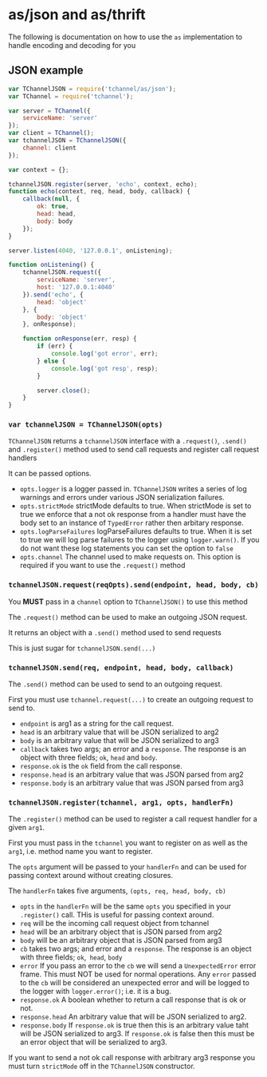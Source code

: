 # as/json and as/thrift

The following is documentation on how to use the `as` implementation
to handle encoding and decoding for you

## JSON example

```js
var TChannelJSON = require('tchannel/as/json');
var TChannel = require('tchannel');

var server = TChannel({
    serviceName: 'server'
});
var client = TChannel();
var tchannelJSON = TChannelJSON({
    channel: client
});

var context = {};

tchannelJSON.register(server, 'echo', context, echo);
function echo(context, req, head, body, callback) {
    callback(null, {
        ok: true,
        head: head,
        body: body
    });
}

server.listen(4040, '127.0.0.1', onListening);

function onListening() {
    tchannelJSON.request({
        serviceName: 'server',
        host: '127.0.0.1:4040'
    }).send('echo', {
        head: 'object'
    }, {
        body: 'object'
    }, onResponse);

    function onResponse(err, resp) {
        if (err) {
            console.log('got error', err);
        } else {
            console.log('got resp', resp);
        }

        server.close();
    }
}
```

### `var tchannelJSON = TChannelJSON(opts)`

`TChannelJSON` returns a `tchannelJSON` interface with a 
`.request()`, `.send()` and `.register()` method used to 
send call requests and register call request handlers

It can be passed options.

 - `opts.logger` is a logger passed in. `TChannelJSON` writes
    a series of log warnings and errors under various JSON
    serialization failures.
 - `opts.strictMode` strictMode defaults to true. When strictMode
    is set to true we enforce that a not ok response from a handler
    must have the body set to an instance of `TypedError` rather
    then arbitary response.
 - `opts.logParseFailures` logParseFailures defaults to true. When
    it is set to true we will log parse failures to the logger using
    `logger.warn()`. If you do not want these log statements you
    can set the option to `false`
 - `opts.channel` The channel used to make requests on. This
    option is required if you want to use the `.request()` method

### `tchannelJSON.request(reqOpts).send(endpoint, head, body, cb)`

You **MUST** pass in a `channel` option to `TChannelJSON()`
to use this method

The `.request()` method can be used to make an outgoing JSON
request.

It returns an object with a `.send()` method used to send requests

This is just sugar for `tchannelJSON.send(...)`

### `tchannelJSON.send(req, endpoint, head, body, callback)`

The `.send()` method can be used to send to an outgoing request.

First you must use `tchannel.request(...)` to create an outgoing
request to send to.

 - `endpoint` is arg1 as a string for the call request.
 - `head` is an arbitrary value that will be JSON serialized to arg2
 - `body` is an arbitrary value that will be JSON serialized to arg3
 - `callback` takes two args; an error and a `response`. The response
    is an object with three fields; `ok`, `head` and `body`.
 - `response.ok` is the `ok` field from the call response.
 - `response.head` is an arbitrary value that was JSON parsed from arg2
 - `response.body` is an arbitrary value that was JSON parsed from arg3

### `tchannelJSON.register(tchannel, arg1, opts, handlerFn)`

The `.register()` method can be used to register a call request
handler for a given `arg1`.

First you must pass in the `tchannel` you want to register on
as well as the `arg1`, i.e. method name you want to register.

The `opts` argument will be passed to your `handlerFn` and can
be used for passing context around without creating closures.

The `handlerFn` takes five arguments, `(opts, req, head, body, cb)`

 - `opts` in the `handlerFn` will be the same `opts` you specified
    in your `.register()` call. THis is useful for passing context
    around.
 - `req` will be the incoming call request object from tchannel
 - `head` will be an arbitrary object that is JSON parsed from arg2
 - `body` will be an arbitrary object that is JSON parsed from arg3
 - `cb` takes two args; and error and a `response`. The response
    is an object with three fields; `ok`,` head`, `body`
 - `error` If you pass an error to the `cb` we will send a
    `UnexpectedError` error frame. This must NOT be used for normal
    operations. Any `error` passed to the `cb` will be considered
    an unexpected error and will be logged to the logger with
    `logger.error()`; i.e. it is a bug.
 - `response.ok` A boolean whether to return a call response that
    is ok or not.
 - `response.head` An arbitrary value that will be JSON serialized
    to arg2.
 - `response.body` If `response.ok` is true then this is an
    arbitrary value taht will be JSON serialized to arg3. If
    `response.ok` is false then this must be an error object that
    will be serialized to arg3.

If you want to send a not ok call response with arbitrary arg3
response you must turn `strictMode` off in the `TChannelJSON`
constructor.
